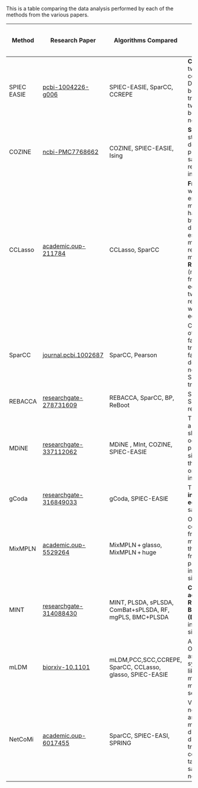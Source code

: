 This is a table comparing the data analysis performed by each of the methods from the various papers.


| **Method**  | **Research Paper**                                                                                                                                                                                             | **Algorithms Compared**                                   | **How they compare**                                                                                                                                                                                                                                                                                                                                                                        | Category of Evaluation type |
|-------------|----------------------------------------------------------------------------------------------------------------------------------------------------------------------------------------------------------------|-----------------------------------------------------------|---------------------------------------------------------------------------------------------------------------------------------------------------------------------------------------------------------------------------------------------------------------------------------------------------------------------------------------------------------------------------------------------|-----------------------------|
| SPIEC EASIE | [pcbi-1004226-g006](https://journals.plos.org/ploscompbiol/article?id=10.1371/journal.pcbi.1004226#pcbi-1004226-g006)                                                                                          | SPIEC-EASIE, SparCC, CCREPE                               | **Consistency** between two models by computing Hamming Distance (the difference between the upper triangular part of the two adjacency matrices) between reference and new models.                                                                                                                                                                                                         | External data               |
| COZINE      | [ncbi-PMC7768662](https://www.ncbi.nlm.nih.gov/pmc/articles/PMC7768662/)                                                                                                                                       | COZINE, SPIEC-EASIE, Ising                                | **Stability** of edges (The stability of each edge is defined by the proportion of bootstrap samples where the resulting networks include the edge)                                                                                                                                                                                                                                         | Bootstrap analysis          |
| CCLasso     | [academic.oup-211784](https://academic.oup.com/bioinformatics/article/31/19/3172/211784)                                                                                                                       | CCLasso, SparCC                                           | **Frobenius Accuracy** with respect to estimating correlation matrix from data using half samples (measured by the Frobenius norm distance between the estimated correlation matrices and a reference correlation matrix).<br>**Reproducibility** (measured by the fraction of the same edges shared for the two steps in the first reference network which only the top 1/4 edges is used) | Sub-sample analysis         |
| SparCC      | [journal.pcbi.1002687](https://journals.plos.org/ploscompbiol/article?id=10.1371/journal.pcbi.1002687)                                                                                                         | SparCC, Pearson                                           | Computing the number of true-positives (TP), false-positives (FP), true-negatives (TN) and false-negatives (FN) detected in the Pearson network by treating the SparCC network as the true one.                                                                                                                                                                                             | External data               |
| REBACCA     | [researchgate-278731609](https://www.researchgate.net/publication/278731609_Investigating_microbial_co-occurrence_patterns_based_on_metagenomic_compositional_data)                                            | REBACCA, SparCC, BP, ReBoot                               | Sensitivity and Specificity (TODO with respect to what?)                                                                                                                                                                                                                                                                                                                                    |                             |
| MDiNE       | [researchgate-337112062](https://www.researchgate.net/publication/337112062_MDiNE_A_model_to_estimate_differential_co-occurrence_networks_in_microbiome_studies)                                               | MDiNE , MInt, COZINE, SPIEC-EASIE                         | The number of edges in a sample. An edge is shown when the co-occurrence between a pair of taxa differs signiﬁcantly between the two groups based on the 90% credible interval.                                                                                                                                                                                                             | Sub-sample analysis         |
| gCoda       | [researchgate-316849033](https://www.researchgate.net/publication/316849033_gCoda_Conditional_Dependence_Network_Inference_for_Compositional_Data)                                                             | gCoda, SPIEC-EASIE                                        | The numbers of **inferred edges** and **edge density** in a sample.                                                                                                                                                                                                                                                                                                                         | Sub-sample analysis         |
| MixMPLN     | [academic.oup-5529264](https://academic.oup.com/bioinformatics/article/35/14/i23/5529264)                                                                                                                      | MixMPLN + glasso, MixMPLN + huge                          | Optimal number of components(taxas) from the sample-taxa matrix is inferred using the [silhouette method](https://rdrr.io/cran/factoextra/man/fviz_silhouette.html) from the [`factoextra`](https://rdrr.io/cran/factoextra/) R package. (Optimal implies highest silhouette width)                                                                                                         | Sub-sample analysis         |
| MINT        | [researchgate-314088430](https://www.researchgate.net/publication/314088430_MINT_A_multivariate_integrative_method_to_identify_reproducible_molecular_signatures_across_independent_experiments_and_platforms) | MINT, PLSDA, sPLSDA, ComBat+sPLSDA, RF, mgPLS, BMC+PLSDA  | **Classification accuracy, Reproducibility and Balanced Error Rates (BER)** with respect to inferring gene signatures from cells.                                                                                                                                                                                                                                                           | External data               |
| mLDM        | [biorxiv-10.1101](https://www.biorxiv.org/content/10.1101/042630v1.full)                                                                                                                                       | mLDM,PCC,SCC,CCREPE, SparCC, CCLasso, glasso, SPIEC-EASIE | Ability to infer OTU-OTU associations(specifically symbiotic interactions like parasitism, mutualism, etc ) from metagenomic sequencing data.                                                                                                                                                                                                                                               | External data               |
| NetCoMi     | [academic.oup-6017455](https://academic.oup.com/bib/article/22/4/bbaa290/6017455)                                                                                                                              | SparCC, SPIEC-EASI, SPRING                                | Variability of microbial networks between the association estimation methods, Aitchison’s distance (Euclidean distance between clr-transformed compositions) between taxas for constructing sample similarity networks.                                                                                                                                                                     | Sub-sample analysis         |
